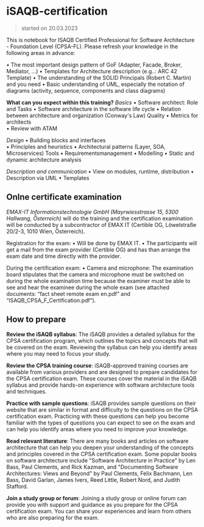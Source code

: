 # iSAQB-certification
> started on 20.03.2023

This is notebook for ISAQB Certified Professional for Software Architecture - Foundation Level (CPSA-FL).
Please refresh your knowledge in the following areas in advance: 
 
•	The most important design pattern of  GoF (Adapter, Facade, Broker, Mediator, …)
•	Templates for Architecture description (e.g..: ARC 42 Template)
•	The understanding of the SOLID Principals (Robert C. Martin) and you need
•	Basic understanding of UML, especially  the notation of diagrams (activity, sequence, components and class diagrams)     
 
**What can you expect within this training?**
*Basics*
•	Software architect: Role and Tasks 
•	Software architecture in the software life cycle
•	Relation between architecture and organization (Conway's Law)	Quality
•	Metrics for architects  
•	Review with  ATAM  

*Design*
•	Building blocks and interfaces  
•	Principles and heuristics
•	Architectural patterns (Layer, SOA, Microservices)	Tools
•	Requirementsmanagement 
•	Modelling
•	Static and dynamic architecture analysis

*Description and communication*
•	View on modules, runtime, distribution 
•	Description via UML 
•	Templates	 
 
## Onlne certificate examination
*EMAX-IT Informationstechnologie GmbH (Mayrwiesstrasse 15, 5300 Hallwang, Österreich)* will do the training and 
the certification examination will be conducted by a subcontractor of EMAX IT (Certible OG, Löwelstraße 20/2-3, 1010 Wien, Österreich).
 
Registration for the exam:
•	Will be done by EMAX IT. 
•	The participants will get a mail from the exam provider (Certible OG) and has than arrange the exam date and time directly with the provider.
 
During the certification exam:
•	Camera and microphone: The examination board stipulates that the camera and microphone must be switched on 
during the whole examination time because the examiner must be able to see and hear the examinee 
during the whole exam (see attached  documents: “fact sheet remote exam en.pdf” and “ISAQB_CPSA_F_Certification.pdf”).

## How to prepare
**Review the iSAQB syllabus**: The iSAQB provides a detailed syllabus for the CPSA certification program, which outlines the topics and concepts that will be covered on the exam. Reviewing the syllabus can help you identify areas where you may need to focus your study.

**Review the CPSA training course**: iSAQB-approved training courses are available from various providers and are designed to prepare candidates for the CPSA certification exam. These courses cover the material in the iSAQB syllabus and provide hands-on experience with software architecture tools and techniques.

**Practice with sample questions**: iSAQB provides sample questions on their website that are similar in format and difficulty to the questions on the CPSA certification exam. Practicing with these questions can help you become familiar with the types of questions you can expect to see on the exam and can help you identify areas where you need to improve your knowledge.

**Read relevant literature**: There are many books and articles on software architecture that can help you deepen your understanding of the concepts and principles covered in the CPSA certification exam. Some popular books on software architecture include "Software Architecture in Practice" by Len Bass, Paul Clements, and Rick Kazman, and "Documenting Software Architectures: Views and Beyond" by Paul Clements, Felix Bachmann, Len Bass, David Garlan, James Ivers, Reed Little, Robert Nord, and Judith Stafford.

**Join a study group or forum**: Joining a study group or online forum can provide you with support and guidance as you prepare for the CPSA certification exam. You can share your experiences and learn from others who are also preparing for the exam.